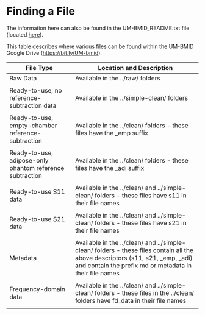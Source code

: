 # Finding a File

The information here can also be found in the UM-BMID_README.txt file 
(located [here](https://github.com/UManitoba-BMS/UM-BMID/blob/master/docs/UM-BMID_README.txt)).


This table describes where various files can be found within the 
UM-BMID Google Drive (https://bit.ly/UM-bmid).

| File Type | Location and Description |
| ----------|--------------------------|
|Raw Data | Available in the ../raw/ folders |
| | | 
|Ready-to-use, no reference-subtraction data | Available in the ../simple-clean/ folders |
| | |
| Ready-to-use, empty-chamber reference-subtraction | Available in the ../clean/ folders - these files have the _emp suffix |
| | |
| Ready-to-use, adipose-only phantom reference subtraction | Available in the ../clean/ folders - these files have the _adi suffix |
| | |
| Ready-to-use S11 data | Available in the ../clean/ and ../simple-clean/ folders - these files have s11 in their file names |
| | |
| Ready-to-use S21 data | Available in the ../clean/ and ../simple-clean/ folders - these files have s21 in their file names |
| | |
| Metadata | Available in the ../clean/ and ../simple-clean/ folders - these files contain all the above descriptors (s11, s21, _emp, _adi) and contain the prefix md or metadata in their file names |
| | |
| Frequency-domain data | Available in the ../clean/ and ../simple-clean/ folders - these files in the ../clean/ folders have fd_data in their file names |
| | |
